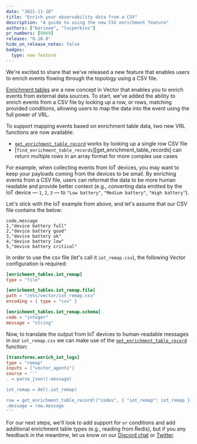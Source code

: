 ```yaml
---
date: "2021-11-18"
title: "Enrich your observability data from a CSV"
description: "A guide to using the new CSV enrichment feature"
authors: ["barieom", "lucperkins"]
pr_numbers: [9069]
release: "0.18.0"
hide_on_release_notes: false
badges:
  type: new feature
---
```


We're excited to share that we've released a new feature that enables users to enrich events flowing through the topology using a CSV file.

[Enrichment tables] are a new concept in Vector that enables you to enrich events from external data sources. To start, we've added the ability to enrich events from a CSV file by looking up a row, or rows, matching provided conditions, allowing users to map the data into the event using the full power of VRL.

To support mapping events based on enrichment table data, two new VRL functions are now available:

- [`get_enrichment_table_record`][get_enrichment_table_record] works by looking up a single row CSV file
- [`find_enrichment_table_records`][get_enrichment_table_records] can return multiple rows in an array format for more complex use cases

For example, when collecting events from IoT devices, you may want to keep your payloads coming from the devices to be small. By enriching events from a CSV file, users can reformat the data to be more human readable and provide better context (e.g., converting data emitted by the IoT device — `1`, `2`, `3` — to `"Low battery"`, `"Medium battery"`, `"High battery"`).

Let's stick with the IoT example from above, and let's assume that our CSV file contains the below:

```csv
code,message
1,"device battery full"
2,"device battery good"
3,"device battery ok"
4,"device battery low"
5,"device battery critical"
```

In order to use the csv file (let's call it `iot_remap.csv`), the following Vector configuration is required:

``` toml
[enrichment_tables.iot_remap]
type = "file"

[enrichment_tables.iot_remap.file]
path = "/etc/vector/iot_remap.csv"
encoding = { type = "csv" }

[enrichment_tables.iot_remap.schema]
code = "integer"
message = "string"
```

Now, to translate the output from IoT devices to human-readable messages in our `iot_remap.csv` we can make use of the [`get_enrichment_table_record`][get_enrichment_table_record] function:

``` toml
[transforms.enrich_iot_logs]
type = "remap"
inputs = ["vector_agents"]
source = '''
. = parse_json!(.message)

iot_remap = del(.iot_remap)

row = get_enrichment_table_record!("codes", { "iot_remap": iot_remap })
.message = row.message
'''
```

For our next steps, we'll look to add support for `or` conditions and add additional enrichment table types (e.g., reading from Redis), but if you any feedback in the meantime, let us know on our [Discord chat] or [Twitter].

[Enrichment tables]: /docs/reference/glossary/#enrichment-tables
[get_enrichment_table_record]: /docs/reference/vrl/functions/#get_enrichment_table_record/
[find_enrichment_table_records]: /docs/reference/vrl/functions/#find_enrichment_table_records
[Discord chat]: https://discord.com/invite/dX3bdkF
[Twitter]: https://twitter.com/vectordotdev
